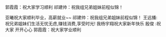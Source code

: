 
郭霞霞：祝大家学习顺利
祁建帅：祝我组兄弟姐妹前程似锦！

亚曦祝大家顺利毕业，高薪就业~~
祁建帅：祝我组兄弟姐妹前程似锦！
王远播: 祝兄弟姐妹们生活无忧无虑,赚钱消费,享受时光!
我杨宇翔祝大家新年快乐
殷俊 :祝大家 开开心心
郭霞霞：祝大家学业顺利

